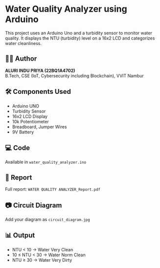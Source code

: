 # Water Quality Analyzer using Arduino

This project uses an Arduino Uno and a turbidity sensor to monitor water quality. It displays the NTU (turbidity) level on a 16x2 LCD and categorizes water cleanliness.

## 👩‍💻 Author
**ALURI INDU PRIYA (22BQ1A4702)**  
B.Tech, CSE (IoT, Cybersecurity including Blockchain), VVIT Nambur

## 🛠 Components Used
- Arduino UNO
- Turbidity Sensor
- 16x2 LCD Display
- 10k Potentiometer
- Breadboard, Jumper Wires
- 9V Battery

## 💻 Code
Available in `water_quality_analyzer.ino`

## 📄 Report
Full report: `WATER QUALITY ANALYZER_Report.pdf`

## 📷 Circuit Diagram
Add your diagram as `circuit_diagram.jpg`

## 📊 Output
- NTU < 10 → Water Very Clean
- 10 ≤ NTU < 30 → Water Norm Clean
- NTU ≥ 30 → Water Very Dirty
